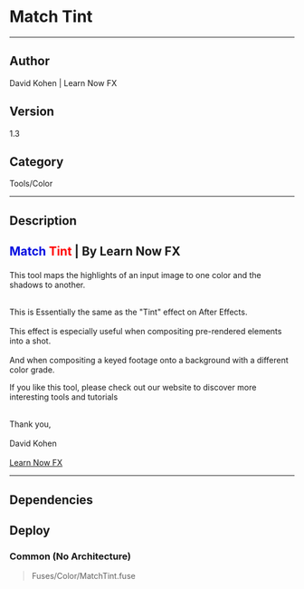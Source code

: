 # Match Tint
___

## Author
David Kohen | Learn Now FX

## Version
1.3

## Category
Tools/Color

___

## Description
<h2><p> <font color="light blue">Match</font> <font color="red">Tint</font> | By Learn Now FX </p></h2>
<p>This tool maps the highlights of an input image to one color and the shadows to another.</p>
<br>This is Essentially the same as the "Tint" effect on After Effects.</br>
<br>This effect is especially useful when compositing pre-rendered elements into a shot.</br>
<br>And when compositing a keyed footage onto a background with a different color grade.<br>

<p>If you like this tool, please check out our website to discover more interesting tools and tutorials</p>

<p></p>
<br>Thank you,</br>
<br>David Kohen</br>
<br>
<a href="https://learnnowfx.com">Learn Now FX</a></br>


___

## Dependencies

## Deploy

### Common (No Architecture)

> Fuses/Color/MatchTint.fuse  
